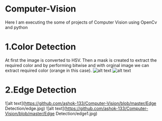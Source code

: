 # Computer-Vision
Here I am executing the some of projects of Computer Vision using OpenCv and python
# 1.Color Detection
At first the image is converted to HSV. Then a mask is created to extract the required color and by performing bitwise and with orginal image we can extract required color (orange in this case).
![alt text](https://github.com/ashok-133/Computer-Vision/blob/master/ColorDetection/car.jpg)
![alt text](https://github.com/ashok-133/Computer-Vision/blob/master/ColorDetection/carres.jpg)
# 2.Edge Detection
![alt text](https://github.com/ashok-133/Computer-Vision/blob/master/Edge Detection/edge.jpg)
![alt text](https://github.com/ashok-133/Computer-Vision/blob/master/Edge Detection/edge1.jpg)
